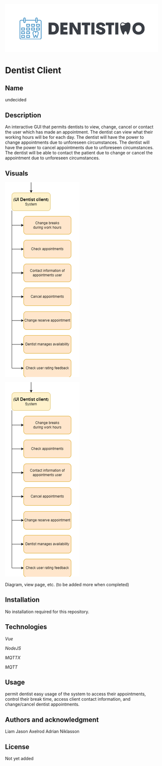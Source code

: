 ![Logo](./img/Logo_Dentistimo.png "Dentistimo logo")

# Dentist Client

## **Name**
undecided

## **Description**
An interactive GUI that permits dentists to view, change, cancel or contact the user which has made an appointment.
The dentist can view what their working hours will be for each day.
The dentist will have the power to change appointments due to unforeseen circumstances.
The dentist will have the power to cancel appointments due to unforeseen circumstances.
The dentist will be able to contact the patient due to change or cancel the appointment due to unforeseen circumstances.
## **Visuals**
![decomposition_component](.\img\decomposition_dentist_component.png "destination decomposition_component")

![](.\img\decomposition_dentist_component.png)

Diagram, view page, etc. (to be added more when completed)

## **Installation** 
No installation required for this repository.
## **Technologies**
*Vue*

*NodeJS*

*MQTTX*

*MQTT*
## **Usage**
permit dentist easy usage of the system to access their appointments, control their break time, access client contact information, and change/cancel dentist appointments.
## **Authors and acknowledgment**
Liam Jason Axelrod 
Adrian Niklasson
## **License**
Not yet added
